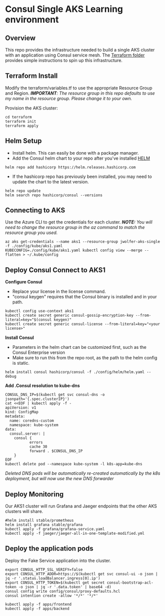 # Consul Single AKS Learning environment

## Overview
This repo provides the infrastructure needed to build a single AKS cluster with an application using Consul service mesh.
The [Terraform folder](terraform) provides simple instructions to spin up this infrastructure.

## Terraform Install
Modify the terraform/variables.tf to use the appropriate Resource Group and Region.
***IMPORTANT**: The resource group in this repo defaults to use my name in the resource group. Please change it to your own.*

Provision the AKS cluster:
```
cd terraform
terraform init
terraform apply
```

## Helm Setup

 - Install helm. This can easily be done with a package manager.
 - Add the Consul helm chart to your repo after you've installed [HELM](https://helm.sh/docs/helm/helm_install/)

```
helm repo add hashicorp https://helm.releases.hashicorp.com
```

 - If the hashicorp repo has previously been installed, you may need to update the chart to the latest version.
```
helm repo update
helm search repo hashicorp/consul --versions
```
## Connecting to AKS

Use the Azure CLI to  get the credentials for each cluster.
***NOTE:** You will need to change the resource group in the az command to match the resource group you used.*

```
az aks get-credentials --name aks1 --resource-group jwolfer-aks-single -f ./config/kube/aks1.yaml
KUBECONFIG=./config/kube/aks1.yaml kubectl config view --merge --flatten > ~/.kube/config
```

## Deploy Consul Connect to AKS1

**Configure Consul**
- Replace your license in the license command.
- "consul keygen" requires that the Consul binary is installed and in your path.

```
kubectl config use-context aks1
kubectl create secret generic consul-gossip-encryption-key --from-literal=key="$(consul keygen)"
kubectl create secret generic consul-license --from-literal=key="<your license>"
```
**Install Consul**
- Parameters in the helm chart can be customized first, such as the Consul Enterprise version
- Make sure to run this from the repo root, as the path to the helm config is static.

```
helm install consul hashicorp/consul -f ./config/helm/helm.yaml --debug
```

**Add .Consul resolution to kube-dns**
```
CONSUL_DNS_IP=$(kubectl get svc consul-dns -o jsonpath='{.spec.clusterIP}')
cat <<EOF | kubectl apply -f -
apiVersion: v1
kind: ConfigMap
metadata:
  name: coredns-custom
  namespace: kube-system
data:
  consul.server: |
    consul {
           errors
           cache 30
           forward . $CONSUL_DNS_IP
    }
EOF
kubectl delete pod --namespace kube-system -l k8s-app=kube-dns
```
*Deleted DNS pods will be automatically re-created automatically by the k8s deployment, but will now use the new DNS forwarder*

## Deploy Monitoring
Our AKS1 cluster will run Grafana and Jaeger endpoints that the other AKS clusters will share.

```
#helm install stable/prometheus
helm install grafana stable/grafana
kubectl apply -f grafana/grafana-service.yaml
kubectl apply -f jaeger/jaeger-all-in-one-template-modified.yml
```

## Deploy the application pods
Deploy the Fake Service application into the cluster.

```
export CONSUL_HTTP_SSL_VERIFY=false
export CONSUL_HTTP_ADDR=https://$(kubectl get svc consul-ui -o json | jq -r '.status.loadBalancer.ingress[0].ip')
export CONSUL_HTTP_TOKEN=$(kubectl get secret consul-bootstrap-acl-token -o json | jq -r '.data.token' | base64 -d)
consul config write config/consul/proxy-defaults.hcl
consul intention create -allow '*/*' '*/*'

kubectl apply -f apps/frontend
kubectl apply -f apps/backend
```